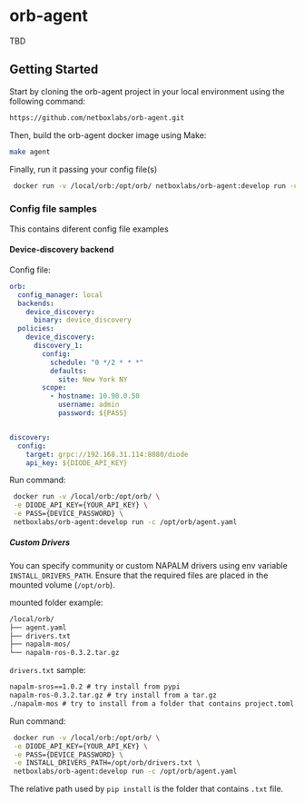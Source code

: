 # orb-agent
TBD

## Getting Started
Start by cloning the orb-agent project in your local environment using the following command:

```sh
https://github.com/netboxlabs/orb-agent.git
```

Then, build the orb-agent docker image using Make:
```sh
make agent
```

Finally, run it passing your config file(s)
```sh
 docker run -v /local/orb:/opt/orb/ netboxlabs/orb-agent:develop run -c /opt/orb/agent.yaml
```

### Config file samples
This contains diferent config file examples

#### Device-discovery backend

Config file:
```yaml
orb:
  config_manager: local
  backends:
    device_discovery:
      binary: device_discovery
  policies:
    device_discovery:
      discovery_1:
        config:
          schedule: "0 */2 * * *"
          defaults:
            site: New York NY
        scope:
          - hostname: 10.90.0.50
            username: admin
            password: ${PASS}


discovery:
  config:
    target: grpc://192.168.31.114:8080/diode
    api_key: ${DIODE_API_KEY}
```

Run command:
```sh
 docker run -v /local/orb:/opt/orb/ \
 -e DIODE_API_KEY={YOUR_API_KEY} \
 -e PASS={DEVICE_PASSWORD} \
 netboxlabs/orb-agent:develop run -c /opt/orb/agent.yaml
```

##### Custom Drivers
You can specify community or custom NAPALM drivers using env variable `INSTALL_DRIVERS_PATH`. Ensure that the required files are placed in the mounted volume (`/opt/orb`).

mounted folder example:
```sh
/local/orb/
├── agent.yaml
├── drivers.txt
├── napalm-mos/
└── napalm-ros-0.3.2.tar.gz
```

`drivers.txt` sample:
```txt
napalm-sros==1.0.2 # try install from pypi
napalm-ros-0.3.2.tar.gz # try install from a tar.gz
./napalm-mos # try to install from a folder that contains project.toml
```

Run command:
```sh
 docker run -v /local/orb:/opt/orb/ \
 -e DIODE_API_KEY={YOUR_API_KEY} \
 -e PASS={DEVICE_PASSWORD} \
 -e INSTALL_DRIVERS_PATH=/opt/orb/drivers.txt \
 netboxlabs/orb-agent:develop run -c /opt/orb/agent.yaml
```
The relative path used by `pip install` is the folder that contains `.txt` file.


